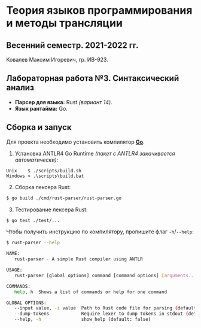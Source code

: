 # Теория языков программирования и методы трансляции

## Весенний семестр. 2021-2022 гг.

Ковалев Максим Игоревич, гр. ИВ-923.

## Лабораторная работа №3. Синтаксический анализ

* **Парсер для языка:** Rust *(вариант 14)*.
* **Язык рантайма:** Go.

## Сборка и запуск

Для проекта необходимо установить компилятор **[Go](https://go.dev/dl/)**.

1. Установка ANTLR4 Go Runtime *(пакет с ANTLR4 закачивается автоматически)*:
```
Unix    $ ./scripts/build.sh
Windows > .\scripts\build.bat
```

2. Сборка лексера Rust:
```sh
$ go build ./cmd/rust-parser/rust-parser.go
```

3. Тестирование лексера Rust:
```sh
$ go test ./test/...
```

Чтобы получить инструкцию по компилятору, пропишите флаг `-h`/`--help`:
```sh
$ rust-parser --help
```
```sh
NAME:
   rust-parser - A simple Rust compiler using ANTLR

USAGE:
   rust-parser [global options] command [command options] [arguments...]

COMMANDS:
   help, h  Shows a list of commands or help for one command

GLOBAL OPTIONS:
   --input value, -i value  Path to Rust code file for parsing (default: read from terminal)
   --dump-tokens            Require lexer to dump tokens in stdout (default: false)
   --help, -h               show help (default: false)
```